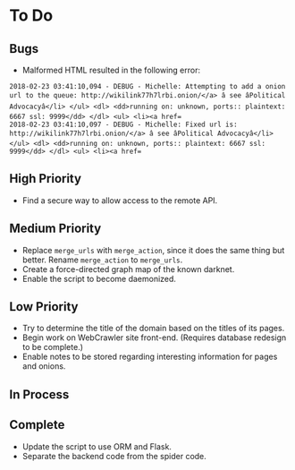 # To Do

## Bugs
* Malformed HTML resulted in the following error:
```
2018-02-23 03:41:10,094 - DEBUG - Michelle: Attempting to add a onion url to the queue: http://wikilink77h7lrbi.onion/</a> â see âPolitical Advocacyâ</li> </ul> <dl> <dd>running on: unknown, ports:: plaintext: 6667 ssl: 9999</dd> </dl> <ul> <li><a href=
2018-02-23 03:41:10,097 - DEBUG - Michelle: Fixed url is: http://wikilink77h7lrbi.onion/</a> â see âPolitical Advocacyâ</li> </ul> <dl> <dd>running on: unknown, ports:: plaintext: 6667 ssl: 9999</dd> </dl> <ul> <li><a href=
```

## High Priority
* Find a secure way to allow access to the remote API.

## Medium Priority
* Replace `merge_urls` with `merge_action`, since it does the same thing but better. Rename `merge_action` to `merge_urls`.
* Create a force-directed graph map of the known darknet.
* Enable the script to become daemonized.

## Low Priority
* Try to determine the title of the domain based on the titles of its pages.
* Begin work on WebCrawler site front-end. (Requires database redesign to be complete.)
* Enable notes to be stored regarding interesting information for pages and onions.

## In Process

## Complete
* Update the script to use ORM and Flask.
* Separate the backend code from the spider code.
